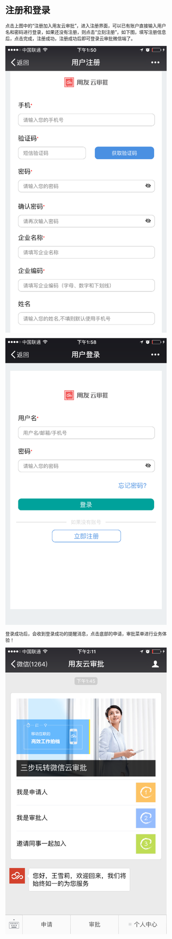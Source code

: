 ﻿# 注册和登录

点击上图中的“注册加入用友云审批”，进入注册界面，可以已有账户直接输入用户名和密码进行登录，如果还没有注册，则点击“立刻注册”，如下图，填写注册信息后，点击完成，注册成功，注册成功后即可登录云审批微信端了。

![](/articles/approval/3-2/images/image53.png)

![](/articles/approval/3-2/images/image54.png)

登录成功后，会收到登录成功的提醒消息，点击底部的申请，审批菜单进行业务体验！

![](/articles/approval/3-2/images/image55.png)
